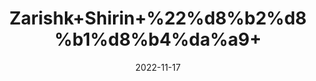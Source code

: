 ---
title: 'Zarishk+Shirin+%22%d8%b2%d8%b1%d8%b4%da%a9+'
date: '2022-11-17' 
metatag: '' 
inventory: '0' 
draft: false 
# meta description 
shortDescripton: 'Barberry%22++Zarshak+e+Shireen+is+useful+for+Physical+Weakness.Zrishk+Prevents+Premature+Ageing'
description: 'Dry+Fruit+%da%88%d8%b1%d8%a7%d8%a6%db%8c+%d9%81%d8%b1%d9%88%d8%aa'
longdescription: ''
tags: ''
brand: ''
subCategory: ''
sellCount: '0'
featured: True
# product Price
price: '80.0'
# Product Short Description
shortDescription: 'Barberry%22++Zarshak+e+Shireen+is+useful+for+Physical+Weakness.Zrishk+Prevents+Premature+Ageing'
productID: 'F091C91B-2235-ED11-9968-005056B3A416'
type: 'products'
category: 'Dry+Fruit+%da%88%d8%b1%d8%a7%d8%a6%db%8c+%d9%81%d8%b1%d9%88%d8%aa' 
thumnailproduct: 'https://eraconnect.blob.core.windows.net/product-images/aminsaddiquidawakhana/96fbd522-3ff1-4aad-beb2-20a82a3cc6bf.webp' 
images:
  - image: 'https://eraconnect.blob.core.windows.net/product-images/aminsaddiquidawakhana/96fbd522-3ff1-4aad-beb2-20a82a3cc6bf.webp'  
Variants:
---